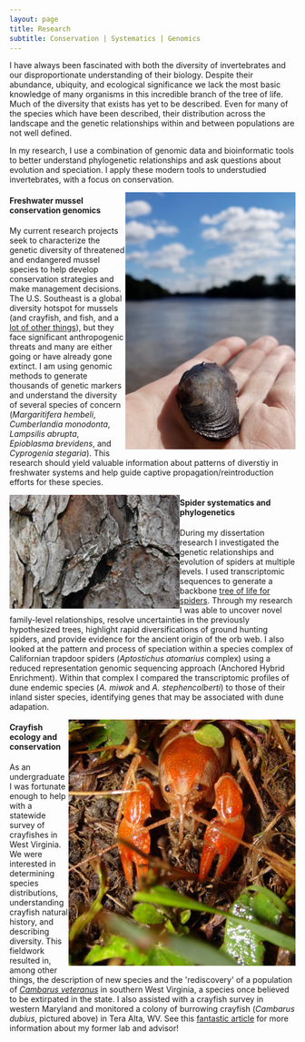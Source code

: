 ```yaml
---
layout: page
title: Research
subtitle: Conservation | Systematics | Genomics
---
```


I have always been fascinated with both the diversity of invertebrates and our disproportionate understanding of their biology.  Despite their abundance, ubiquity, and ecological significance we lack the most basic knowledge of many organisms in this incredible branch of the tree of life. Much of the diversity that exists has yet to be described. Even for many of the species which have been described, their distribution across the landscape and the genetic relationships within and between populations are not well defined.

In my research, I use a combination of genomic data and bioinformatic tools to better understand phylogenetic relationships and ask questions about evolution and speciation. I apply these modern tools to understudied invertebrates, with a focus on conservation.

<img style="float: right;" src="/img/musselstream.png" width="300"/>

#### Freshwater mussel conservation genomics

My current research projects seek to characterize the genetic diversity of threatened and endangered mussel species to help develop conservation strategies and make management decisions. The U.S. Southeast is a global diversity hotspot for mussels (and crayfish, and fish, and a <a href="https://www.cepf.net/our-work/biodiversity-hotspots/north-american-coastal-plain/species"> lot of other things</a>), but they face significant anthropogenic threats and many are either going or have already gone extinct. I am using genomic methods to generate thousands of genetic markers and understand the diversity of several species of concern (*Margaritifera hembeli*, *Cumberlandia monodonta*, *Lampsilis abrupta*, *Epioblasma brevidens*, and *Cyprogenia stegaria*). This research should yield valuable information about patterns of diverstiy in freshwater systems and help guide captive propagation/reintroduction efforts for these species.

<img style="float: left;" src="/img/spidy.jpg" width="300"/>

#### Spider systematics and phylogenetics

During my dissertation research I investigated the genetic relationships and evolution of spiders at multiple levels.  I used transcriptomic sequences to generate a backbone <a href="https://peerj.com/articles/1719/"> tree of life for spiders</a>. Through my research I was able to uncover novel family-level relationships, resolve uncertainties in the previously hypothesized trees, highlight rapid diversifications of ground hunting spiders, and provide evidence for the ancient origin of the orb web. I also looked at the pattern and process of speciation within a species complex of Californian trapdoor spiders (*Aptostichus atomarius* complex) using a reduced representation genomic sequencing approach (Anchored Hybrid Enrichment). Within that complex I compared the transcriptomic profiles of dune endemic species (*A. miwok* and *A. stephencolberti*) to those of their inland sister species, identifying genes that may be associated with dune adapation.

<img style="float: right;" src="/img/dubius.jpg" alt="crawcrab" width="400"/>

#### Crayfish ecology and conservation

As an undergraduate I was fortunate enough to help with a statewide survey of crayfishes in West Virginia. We were interested in determining species distributions, understanding crayfish natural history, and describing diversity. This fieldwork resulted in, among other things, the description of new species and the 'rediscovery' of a population of <a href="https://www.fws.gov/northeast/crayfish/pdf/20151209_Loughman_2015_Cambarus_veteranus_conservation_status_survey_FINAL_FALL_2015.pdf">*Cambarus veteranus*</a> in southern West Virginia, a species once believed to be extirpated in the state. I also assisted with a crayfish survey in western Maryland and monitored a colony of burrowing crayfish (*Cambarus dubius*, pictured above) in Tera Alta, WV. See this <a href="https://www.wvpublic.org/post/enter-world-west-virginia-crayfish-research#stream/0">fantastic article</a> for more information about my former lab and advisor!
